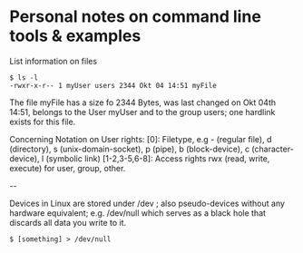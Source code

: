# Personal notes on command line tools & examples

List information on files

    $ ls -l
    -rwxr-x-r-- 1 myUser users 2344 Okt 04 14:51 myFile

The file myFile has a size fo 2344 Bytes, was last changed on Okt 04th 14:51, belongs to the User myUser and to the group users; one hardlink exists for this file.

Concerning Notation on User rights:
[0]: Filetype, e.g - (regular file), d (directory), s (unix-domain-socket), p (pipe), b (block-device), c (character-device), l (symbolic link)
[1-2,3-5,6-8]: Access rights rwx (read, write, execute) for user, group, other.

--

Devices in Linux are stored under /dev ; also pseudo-devices without any hardware equivalent;
e.g. /dev/null which serves as a black hole that discards all data you write to it.

    $ [something] > /dev/null

